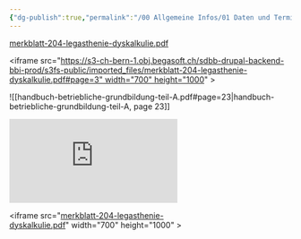 ```yaml
---
{"dg-publish":true,"permalink":"/00 Allgemeine Infos/01 Daten und Termine/"}
---
```


[merkblatt-204-legasthenie-dyskalkulie.pdf](https://s3-ch-bern-1.obj.begasoft.ch/sdbb-drupal-backend-bbi-prod/s3fs-public/imported_files/merkblatt-204-legasthenie-dyskalkulie.pdf)

<iframe src="https://s3-ch-bern-1.obj.begasoft.ch/sdbb-drupal-backend-bbi-prod/s3fs-public/imported_files/merkblatt-204-legasthenie-dyskalkulie.pdf#page=3" width="700" height="1000" ></iframe>


![[handbuch-betriebliche-grundbildung-teil-A.pdf#page=23|handbuch-betriebliche-grundbildung-teil-A, page 23]]

![hh](https://s3-ch-bern-1.obj.begasoft.ch/sdbb-drupal-backend-bbi-prod/s3fs-public/imported_files/merkblatt-204-legasthenie-dyskalkulie.pdf)

<iframe src="[merkblatt-204-legasthenie-dyskalkulie.pdf](https://s3-ch-bern-1.obj.begasoft.ch/sdbb-drupal-backend-bbi-prod/s3fs-public/imported_files/merkblatt-204-legasthenie-dyskalkulie.pdf)" width="700" height="1000" ></iframe>

